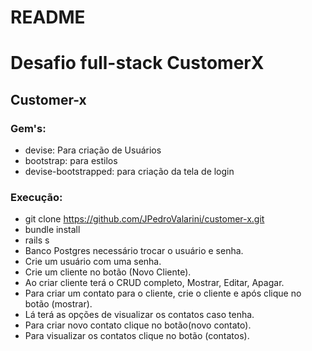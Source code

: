 # README

# Desafio full-stack CustomerX

## Customer-x

### Gem's:

  - devise: Para criação de Usuários
  - bootstrap: para estilos
  - devise-bootstrapped: para criação da tela de login

### Execução:

  - git clone https://github.com/JPedroValarini/customer-x.git
  - bundle install
  - rails s
  - Banco Postgres necessário trocar o usuário e senha.
  - Crie um usuário com uma senha.
  - Crie um cliente no botão (Novo Cliente).
  - Ao criar cliente terá o CRUD completo, Mostrar, Editar, Apagar.
  - Para criar um contato para o cliente, crie o cliente e após clique no botão (mostrar).
  - Lá terá as opções de visualizar os contatos caso tenha.
  - Para criar novo contato clique no botão(novo contato).
  - Para visualizar os contatos clique no botão (contatos).
